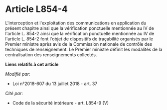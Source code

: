 # Article L854-4

L'interception et l'exploitation des communications en application du présent chapitre ainsi que la vérification ponctuelle
mentionnée au IV de l'article L. 854-2 ainsi que la vérification ponctuelle mentionnée au IV de l'article L. 854-2 font
l'objet de dispositifs de traçabilité organisés par le Premier ministre après avis de la Commission nationale de contrôle des
techniques de renseignement. Le Premier ministre définit les modalités de la centralisation des renseignements collectés.

**Liens relatifs à cet article**

_Modifié par_:

  - Loi n°2018-607 du 13 juillet 2018 - art. 37

_Cité par_:

  - Code de la sécurité intérieure - art. L854-9 (V)
